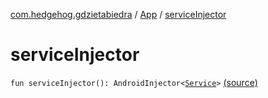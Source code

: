 [com.hedgehog.gdzietabiedra](../index.md) / [App](index.md) / [serviceInjector](./service-injector.md)

# serviceInjector

`fun serviceInjector(): AndroidInjector<`[`Service`](https://developer.android.com/reference/android/app/Service.html)`>` [(source)](https://github.com/asvid/GdzieTaBiedra/tree/master/app/src/main/java/com/hedgehog/gdzietabiedra/App.kt#L34)
